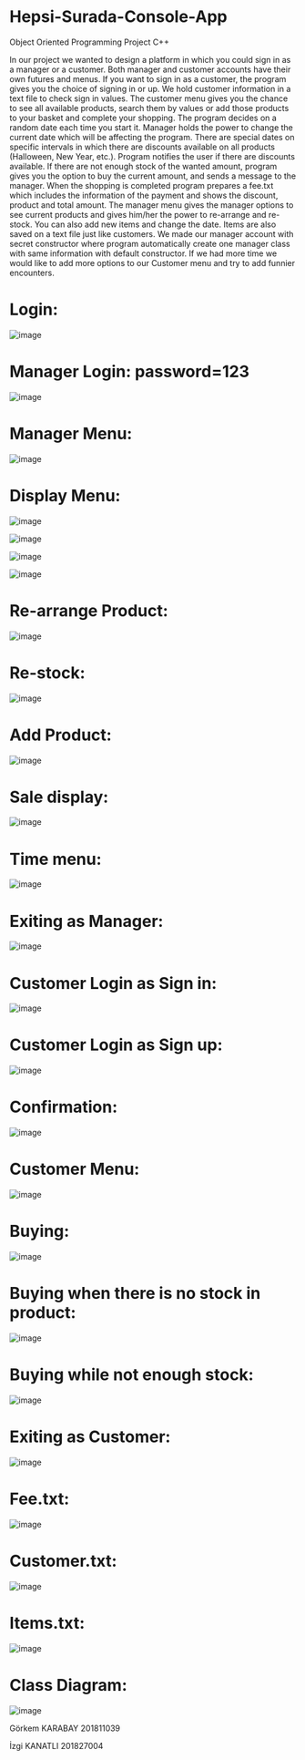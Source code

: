 # Hepsi-Surada-Console-App
Object Oriented Programming Project C++

In our project we wanted to design a platform in which you could sign in as a manager or a customer. Both manager and customer accounts have their own futures and menus. If you want to sign in as a customer, the program gives you the choice of signing in or up. We hold customer information in a text file to check sign in values.
The customer menu gives you the chance to see all available products, search them by values or add those products to your basket and complete your shopping. The program decides on a random date each time you start it. Manager holds the power to change the current date which will be affecting the program. There are special dates on specific intervals in which there are discounts available on all products (Halloween, New Year, etc.). Program notifies the user if there are discounts available. If there are not enough stock of the wanted amount, program gives you the option to buy the current amount, and sends a message to the manager.
When the shopping is completed program prepares a fee.txt which includes the information of the payment and shows the discount, product and total amount.
The manager menu gives the manager options to see current products and gives him/her the power to re-arrange and re-stock. You can also add new items and change the date. Items are also saved on a text file just like customers. We made our manager account with secret constructor where program automatically create one manager class with same information with default constructor.
If we had more time we would like to add more options to our Customer menu and try to add funnier encounters.


# Login: 

![image](https://github.com/1zgi/Hepsi-Surada/assets/102370613/602efacd-0b08-4797-a725-076764c868ef)


# Manager Login:	password=123 

![image](https://github.com/1zgi/Hepsi-Surada/assets/102370613/efd06d9e-6d74-4a3d-a8cc-d2dbd282c115)

 
# Manager Menu: 

![image](https://github.com/1zgi/Hepsi-Surada/assets/102370613/ac0dc994-20a0-4395-a9a7-9d85ea00429d)


# Display Menu:

![image](https://github.com/1zgi/Hepsi-Surada/assets/102370613/7bb2f5ff-c8ce-4dc6-887b-b88d14d63346)

![image](https://github.com/1zgi/Hepsi-Surada/assets/102370613/42fc50a8-d4ec-4a3a-b531-3eb12c64ac19)

![image](https://github.com/1zgi/Hepsi-Surada/assets/102370613/0392fbcd-0fcc-41c6-a32d-c75514d65f8a)

![image](https://github.com/1zgi/Hepsi-Surada/assets/102370613/0d740e8b-f835-4a98-8bed-618f4a4891e1)



 
# Re-arrange Product:

![image](https://github.com/1zgi/Hepsi-Surada/assets/102370613/843ff660-f263-4736-9186-1b55547be121)


# Re-stock:

![image](https://github.com/1zgi/Hepsi-Surada/assets/102370613/992ca1db-72a6-4636-8062-74e17f7ddc7e)



# Add Product:

![image](https://github.com/1zgi/Hepsi-Surada/assets/102370613/34640d50-bc2e-4162-afed-05ad89cc4ec8)

 
# Sale display:

![image](https://github.com/1zgi/Hepsi-Surada/assets/102370613/8ca52c21-a5e5-463d-b290-7af937fc7c4a)


# Time menu:

![image](https://github.com/1zgi/Hepsi-Surada/assets/102370613/929ee608-a3c0-492a-987d-6e276b91cf06)


# Exiting as Manager:

![image](https://github.com/1zgi/Hepsi-Surada/assets/102370613/b9db5756-9e25-4105-96c8-73aaf39ebcb9)

 
# Customer Login as Sign in:

![image](https://github.com/1zgi/Hepsi-Surada/assets/102370613/ba604df4-3adf-4f3f-9856-0c6b5d8d51bc)


# Customer Login as Sign up:

![image](https://github.com/1zgi/Hepsi-Surada/assets/102370613/92613d08-b622-46f2-b585-76072eae23ca)


# Confirmation:

![image](https://github.com/1zgi/Hepsi-Surada/assets/102370613/6364ba17-61a8-41a0-b561-3d48fd1e1643)

 
# Customer Menu:

![image](https://github.com/1zgi/Hepsi-Surada/assets/102370613/b61abb9b-aa02-4915-8677-b279bea65c56)


# Buying:

![image](https://github.com/1zgi/Hepsi-Surada/assets/102370613/db14ef87-3396-49d1-869f-17ae7690e8af)



# Buying when there is no stock in product:

![image](https://github.com/1zgi/Hepsi-Surada/assets/102370613/6b6729f1-373b-4f71-9ed3-a2e6a8fb55d5)



# Buying while not enough stock:

![image](https://github.com/1zgi/Hepsi-Surada/assets/102370613/ae191195-6a84-49c8-93a0-f4a9df5bb6d7)




# Exiting as Customer:

![image](https://github.com/1zgi/Hepsi-Surada/assets/102370613/3679c4d5-a73a-4784-8ed8-e0108cba632a)

 
# Fee.txt:

![image](https://github.com/1zgi/Hepsi-Surada/assets/102370613/81675fc1-d4e8-4750-8687-841316219432)

 
# Customer.txt:

![image](https://github.com/1zgi/Hepsi-Surada/assets/102370613/f63ca355-31ca-4067-9dfb-66e255734a87)

 
# Items.txt:

![image](https://github.com/1zgi/Hepsi-Surada/assets/102370613/58e5fa49-4b93-4409-ad6d-797f7af27d46)

 
# Class Diagram:

![image](https://github.com/1zgi/Hepsi-Surada/assets/102370613/06f358f0-51a3-478d-9d1f-943966ac2d7a)

Görkem KARABAY 201811039

İzgi KANATLI 201827004

